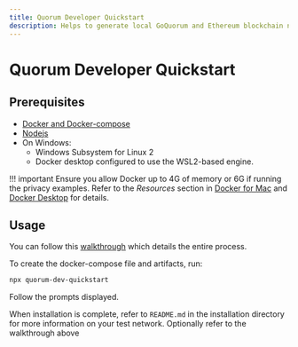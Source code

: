 ```yaml
---
title: Quorum Developer Quickstart
description: Helps to generate local GoQuorum and Ethereum blockchain networks.
---
```


# Quorum Developer Quickstart

## Prerequisites

- [Docker and Docker-compose](https://docs.docker.com/compose/install/)
- [Nodejs](https://nodejs.org/en/download/)
- On Windows:
    - Windows Subsystem for Linux 2
    - Docker desktop configured to use the WSL2-based engine.

!!! important
    Ensure you allow Docker up to 4G of memory or 6G if running the privacy examples.
    Refer to the _Resources_ section in [Docker for Mac](https://docs.docker.com/docker-for-mac/) and
    [Docker Desktop](https://docs.docker.com/docker-for-windows/) for details.

## Usage

You can follow this [walkthrough](https://consensys.net/quorum/products/guides/getting-started-with-consensys-quorum/) 
which details the entire process.

To create the docker-compose file and artifacts, run:

```bash
npx quorum-dev-quickstart
```

Follow the prompts displayed.

When installation is complete, refer to `README.md` in the installation directory for more information
on your test network. Optionally refer to the walkthrough above
